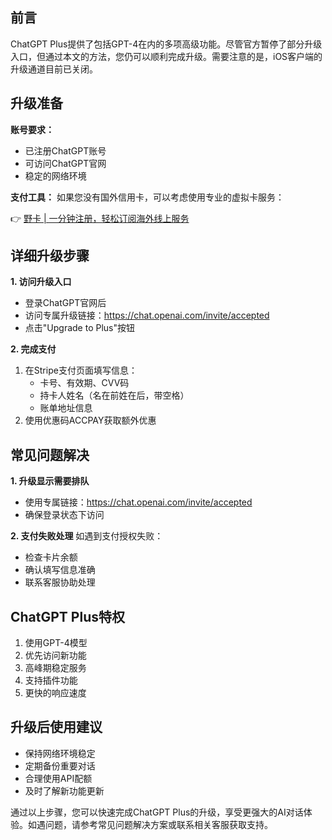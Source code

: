 ## 前言

ChatGPT Plus提供了包括GPT-4在内的多项高级功能。尽管官方暂停了部分升级入口，但通过本文的方法，您仍可以顺利完成升级。需要注意的是，iOS客户端的升级通道目前已关闭。

## 升级准备

**账号要求：**
- 已注册ChatGPT账号
- 可访问ChatGPT官网
- 稳定的网络环境

**支付工具：**
如果您没有国外信用卡，可以考虑使用专业的虚拟卡服务：

👉 [野卡 | 一分钟注册，轻松订阅海外线上服务](https://bit.ly/bewildcard)

## 详细升级步骤

**1. 访问升级入口**
- 登录ChatGPT官网后
- 访问专属升级链接：https://chat.openai.com/invite/accepted
- 点击"Upgrade to Plus"按钮

**2. 完成支付**
1. 在Stripe支付页面填写信息：
   - 卡号、有效期、CVV码
   - 持卡人姓名（名在前姓在后，带空格）
   - 账单地址信息
2. 使用优惠码ACCPAY获取额外优惠

## 常见问题解决

**1. 升级显示需要排队**
- 使用专属链接：https://chat.openai.com/invite/accepted
- 确保登录状态下访问

**2. 支付失败处理**
如遇到支付授权失败：
- 检查卡片余额
- 确认填写信息准确
- 联系客服协助处理

## ChatGPT Plus特权

1. 使用GPT-4模型
2. 优先访问新功能
3. 高峰期稳定服务
4. 支持插件功能
5. 更快的响应速度

## 升级后使用建议

- 保持网络环境稳定
- 定期备份重要对话
- 合理使用API配额
- 及时了解新功能更新

通过以上步骤，您可以快速完成ChatGPT Plus的升级，享受更强大的AI对话体验。如遇问题，请参考常见问题解决方案或联系相关客服获取支持。